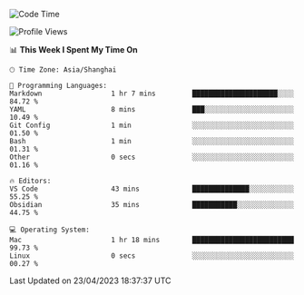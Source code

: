 <!--START_SECTION:waka-->
![Code Time](http://img.shields.io/badge/Code%20Time-99%20hrs%2058%20mins-blue)

![Profile Views](http://img.shields.io/badge/Profile%20Views-20-blue)

📊 **This Week I Spent My Time On** 

```text
🕑︎ Time Zone: Asia/Shanghai

💬 Programming Languages: 
Markdown                 1 hr 7 mins         █████████████████████░░░░   84.72 % 
YAML                     8 mins              ███░░░░░░░░░░░░░░░░░░░░░░   10.49 % 
Git Config               1 min               ░░░░░░░░░░░░░░░░░░░░░░░░░   01.50 % 
Bash                     1 min               ░░░░░░░░░░░░░░░░░░░░░░░░░   01.31 % 
Other                    0 secs              ░░░░░░░░░░░░░░░░░░░░░░░░░   01.16 % 

🔥 Editors: 
VS Code                  43 mins             ██████████████░░░░░░░░░░░   55.25 % 
Obsidian                 35 mins             ███████████░░░░░░░░░░░░░░   44.75 % 

💻 Operating System: 
Mac                      1 hr 18 mins        █████████████████████████   99.73 % 
Linux                    0 secs              ░░░░░░░░░░░░░░░░░░░░░░░░░   00.27 % 
```


 Last Updated on 23/04/2023 18:37:37 UTC
<!--END_SECTION:waka-->